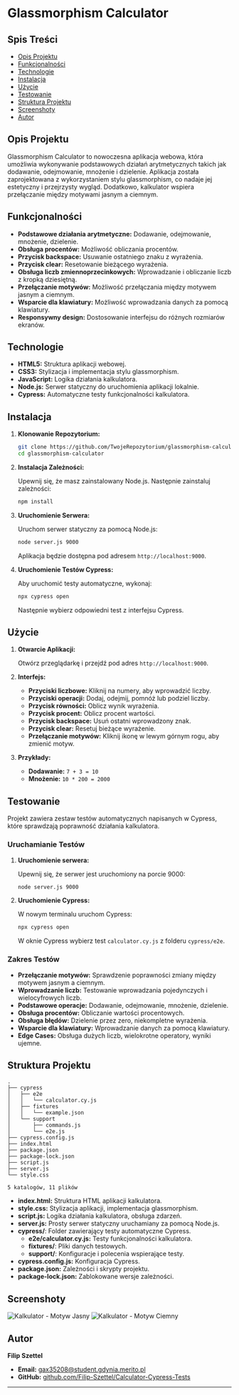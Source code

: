 # Glassmorphism Calculator

## Spis Treści

- [Opis Projektu](#opis-projektu)
- [Funkcjonalności](#funkcjonalności)
- [Technologie](#technologie)
- [Instalacja](#instalacja)
- [Użycie](#użycie)
- [Testowanie](#testowanie)
- [Struktura Projektu](#struktura-projektu)
- [Screenshoty](#screenshoty)
- [Autor](#autor)

## Opis Projektu

Glassmorphism Calculator to nowoczesna aplikacja webowa, która umożliwia wykonywanie podstawowych działań arytmetycznych takich jak dodawanie, odejmowanie, mnożenie i dzielenie. Aplikacja została zaprojektowana z wykorzystaniem stylu glassmorphism, co nadaje jej estetyczny i przejrzysty wygląd. Dodatkowo, kalkulator wspiera przełączanie między motywami jasnym a ciemnym.

## Funkcjonalności

- **Podstawowe działania arytmetyczne:** Dodawanie, odejmowanie, mnożenie, dzielenie.
- **Obsługa procentów:** Możliwość obliczania procentów.
- **Przycisk backspace:** Usuwanie ostatniego znaku z wyrażenia.
- **Przycisk clear:** Resetowanie bieżącego wyrażenia.
- **Obsługa liczb zmiennoprzecinkowych:** Wprowadzanie i obliczanie liczb z kropką dziesiętną.
- **Przełączanie motywów:** Możliwość przełączania między motywem jasnym a ciemnym.
- **Wsparcie dla klawiatury:** Możliwość wprowadzania danych za pomocą klawiatury.
- **Responsywny design:** Dostosowanie interfejsu do różnych rozmiarów ekranów.

## Technologie

- **HTML5:** Struktura aplikacji webowej.
- **CSS3:** Stylizacja i implementacja stylu glassmorphism.
- **JavaScript:** Logika działania kalkulatora.
- **Node.js:** Serwer statyczny do uruchomienia aplikacji lokalnie.
- **Cypress:** Automatyczne testy funkcjonalności kalkulatora.

## Instalacja

1. **Klonowanie Repozytorium:**

   ```bash
   git clone https://github.com/TwojeRepozytorium/glassmorphism-calculator.git
   cd glassmorphism-calculator
   ```

2. **Instalacja Zależności:**

   Upewnij się, że masz zainstalowany Node.js. Następnie zainstaluj zależności:

   ```bash
   npm install
   ```

3. **Uruchomienie Serwera:**

   Uruchom serwer statyczny za pomocą Node.js:

   ```bash
   node server.js 9000
   ```

   Aplikacja będzie dostępna pod adresem `http://localhost:9000`.

4. **Uruchomienie Testów Cypress:**

   Aby uruchomić testy automatyczne, wykonaj:

   ```bash
   npx cypress open
   ```

   Następnie wybierz odpowiedni test z interfejsu Cypress.

## Użycie

1. **Otwarcie Aplikacji:**

   Otwórz przeglądarkę i przejdź pod adres `http://localhost:9000`.

2. **Interfejs:**

   - **Przyciski liczbowe:** Kliknij na numery, aby wprowadzić liczby.
   - **Przyciski operacji:** Dodaj, odejmij, pomnóż lub podziel liczby.
   - **Przycisk równości:** Oblicz wynik wyrażenia.
   - **Przycisk procent:** Oblicz procent wartości.
   - **Przycisk backspace:** Usuń ostatni wprowadzony znak.
   - **Przycisk clear:** Resetuj bieżące wyrażenie.
   - **Przełączanie motywów:** Kliknij ikonę w lewym górnym rogu, aby zmienić motyw.

3. **Przykłady:**

   - **Dodawanie:** `7 + 3 = 10`
   - **Mnożenie:** `10 * 200 = 2000`

## Testowanie

Projekt zawiera zestaw testów automatycznych napisanych w Cypress, które sprawdzają poprawność działania kalkulatora.

### Uruchamianie Testów

1. **Uruchomienie serwera:**

   Upewnij się, że serwer jest uruchomiony na porcie 9000:

   ```bash
   node server.js 9000
   ```

2. **Uruchomienie Cypress:**

   W nowym terminalu uruchom Cypress:

   ```bash
   npx cypress open
   ```

   W oknie Cypress wybierz test `calculator.cy.js` z folderu `cypress/e2e`.

### Zakres Testów

- **Przełączanie motywów:** Sprawdzenie poprawności zmiany między motywem jasnym a ciemnym.
- **Wprowadzanie liczb:** Testowanie wprowadzania pojedynczych i wielocyfrowych liczb.
- **Podstawowe operacje:** Dodawanie, odejmowanie, mnożenie, dzielenie.
- **Obsługa procentów:** Obliczanie wartości procentowych.
- **Obsługa błędów:** Dzielenie przez zero, niekompletne wyrażenia.
- **Wsparcie dla klawiatury:** Wprowadzanie danych za pomocą klawiatury.
- **Edge Cases:** Obsługa dużych liczb, wielokrotne operatory, wyniki ujemne.

## Struktura Projektu

```
.
├── cypress
│   ├── e2e
│   │   └── calculator.cy.js
│   ├── fixtures
│   │   └── example.json
│   └── support
│       ├── commands.js
│       └── e2e.js
├── cypress.config.js
├── index.html
├── package.json
├── package-lock.json
├── script.js
├── server.js
└── style.css

5 katalogów, 11 plików
```

- **index.html:** Struktura HTML aplikacji kalkulatora.
- **style.css:** Stylizacja aplikacji, implementacja glassmorphism.
- **script.js:** Logika działania kalkulatora, obsługa zdarzeń.
- **server.js:** Prosty serwer statyczny uruchamiany za pomocą Node.js.
- **cypress/**: Folder zawierający testy automatyczne Cypress.
  - **e2e/calculator.cy.js:** Testy funkcjonalności kalkulatora.
  - **fixtures/**: Pliki danych testowych.
  - **support/**: Konfiguracje i polecenia wspierające testy.
- **cypress.config.js:** Konfiguracja Cypress.
- **package.json:** Zależności i skrypty projektu.
- **package-lock.json:** Zablokowane wersje zależności.

## Screenshoty

![Kalkulator - Motyw Jasny](documentation/screenshots/2024-11-26_19-37.bmp)
![Kalkulator - Motyw Ciemny](documentation/screenshots/2024-11-26_19-38.bmp)

## Autor

**Filip Szettel**

- **Email:** gax35208@student.gdynia.merito.pl
- **GitHub:** [github.com/Filip-Szettel/Calculator-Cypress-Tests](https://github.com/Filip-Szettel/Calculator-Cypress-Tests)

---